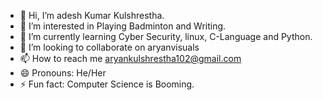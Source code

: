 - 👋 Hi, I’m adesh Kumar Kulshrestha.
- 👀 I’m interested in Playing Badminton and Writing.
- 🌱 I’m currently learning Cyber Security, linux, C-Language and Python.
- 💞️ I’m looking to collaborate on aryanvisuals
- 📫 How to reach me aryankulshrestha102@gmail.com
- 😄 Pronouns: He/Her
- ⚡ Fun fact: Computer Science is Booming.

